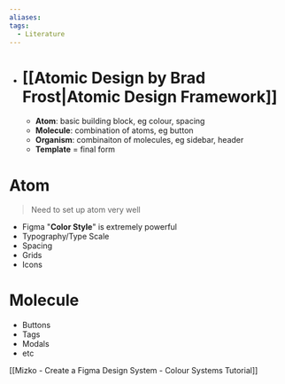 ```yaml
---
aliases:
tags:
  - Literature
---
```


- # [[Atomic Design by Brad Frost|Atomic Design Framework]]
  - **Atom**: basic building block, eg colour, spacing
  - **Molecule**: combination of atoms, eg button
  - **Organism**: combinaiton of molecules, eg sidebar, header
  - **Template** = final form


# Atom

> Need to set up atom very well

- Figma "**Color Style**" is extremely powerful
- Typography/Type Scale
- Spacing
- Grids
- Icons

# Molecule

- Buttons
- Tags
- Modals
- etc


[[Mizko - Create a Figma Design System - Colour Systems Tutorial]]